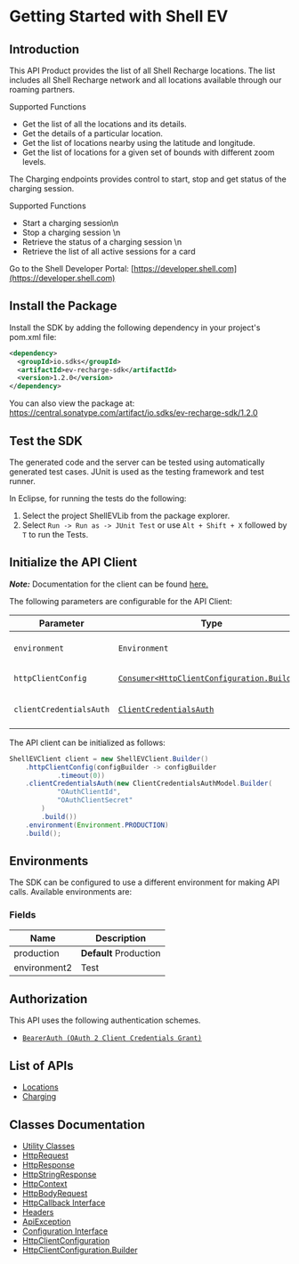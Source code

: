 
# Getting Started with Shell EV

## Introduction

This API Product provides the list of all Shell Recharge locations. The list includes all Shell Recharge network and all locations available through our roaming partners.

Supported Functions

* Get the list of all the locations and its details.
* Get the details of a particular location.
* Get the list of locations nearby using the latitude and longitude.
* Get the list of locations for a given set of bounds with different zoom levels.

The Charging endpoints provides control to start, stop and get status of the charging session.

Supported Functions

* Start a charging session\n
* Stop a charging session \n
* Retrieve the status of a charging session \n
* Retrieve the list of all active sessions for a card

Go to the Shell Developer Portal: [https://developer.shell.com](https://developer.shell.com)

## Install the Package

Install the SDK by adding the following dependency in your project's pom.xml file:

```xml
<dependency>
  <groupId>io.sdks</groupId>
  <artifactId>ev-recharge-sdk</artifactId>
  <version>1.2.0</version>
</dependency>
```

You can also view the package at:
https://central.sonatype.com/artifact/io.sdks/ev-recharge-sdk/1.2.0

## Test the SDK

The generated code and the server can be tested using automatically generated test cases.
JUnit is used as the testing framework and test runner.

In Eclipse, for running the tests do the following:

1. Select the project ShellEVLib from the package explorer.
2. Select `Run -> Run as -> JUnit Test` or use `Alt + Shift + X` followed by `T` to run the Tests.

## Initialize the API Client

**_Note:_** Documentation for the client can be found [here.](https://www.github.com/sdks-io/ev-recharge-java-sdk/tree/1.2.0/doc/client.md)

The following parameters are configurable for the API Client:

| Parameter | Type | Description |
|  --- | --- | --- |
| `environment` | `Environment` | The API environment. <br> **Default: `Environment.PRODUCTION`** |
| `httpClientConfig` | [`Consumer<HttpClientConfiguration.Builder>`](https://www.github.com/sdks-io/ev-recharge-java-sdk/tree/1.2.0/doc/http-client-configuration-builder.md) | Set up Http Client Configuration instance. |
| `clientCredentialsAuth` | [`ClientCredentialsAuth`](https://www.github.com/sdks-io/ev-recharge-java-sdk/tree/1.2.0/doc/$a/https://www.github.com/sdks-io/ev-recharge-java-sdk/tree/1.2.0/oauth-2-client-credentials-grant.md) | The Credentials Setter for OAuth 2 Client Credentials Grant |

The API client can be initialized as follows:

```java
ShellEVClient client = new ShellEVClient.Builder()
    .httpClientConfig(configBuilder -> configBuilder
            .timeout(0))
    .clientCredentialsAuth(new ClientCredentialsAuthModel.Builder(
            "OAuthClientId",
            "OAuthClientSecret"
        )
        .build())
    .environment(Environment.PRODUCTION)
    .build();
```

## Environments

The SDK can be configured to use a different environment for making API calls. Available environments are:

### Fields

| Name | Description |
|  --- | --- |
| production | **Default** Production |
| environment2 | Test |

## Authorization

This API uses the following authentication schemes.

* [`BearerAuth (OAuth 2 Client Credentials Grant)`](https://www.github.com/sdks-io/ev-recharge-java-sdk/tree/1.2.0/doc/$a/https://www.github.com/sdks-io/ev-recharge-java-sdk/tree/1.2.0/oauth-2-client-credentials-grant.md)

## List of APIs

* [Locations](https://www.github.com/sdks-io/ev-recharge-java-sdk/tree/1.2.0/doc/controllers/locations.md)
* [Charging](https://www.github.com/sdks-io/ev-recharge-java-sdk/tree/1.2.0/doc/controllers/charging.md)

## Classes Documentation

* [Utility Classes](https://www.github.com/sdks-io/ev-recharge-java-sdk/tree/1.2.0/doc/utility-classes.md)
* [HttpRequest](https://www.github.com/sdks-io/ev-recharge-java-sdk/tree/1.2.0/doc/http-request.md)
* [HttpResponse](https://www.github.com/sdks-io/ev-recharge-java-sdk/tree/1.2.0/doc/http-response.md)
* [HttpStringResponse](https://www.github.com/sdks-io/ev-recharge-java-sdk/tree/1.2.0/doc/http-string-response.md)
* [HttpContext](https://www.github.com/sdks-io/ev-recharge-java-sdk/tree/1.2.0/doc/http-context.md)
* [HttpBodyRequest](https://www.github.com/sdks-io/ev-recharge-java-sdk/tree/1.2.0/doc/http-body-request.md)
* [HttpCallback Interface](https://www.github.com/sdks-io/ev-recharge-java-sdk/tree/1.2.0/doc/http-callback-interface.md)
* [Headers](https://www.github.com/sdks-io/ev-recharge-java-sdk/tree/1.2.0/doc/headers.md)
* [ApiException](https://www.github.com/sdks-io/ev-recharge-java-sdk/tree/1.2.0/doc/api-exception.md)
* [Configuration Interface](https://www.github.com/sdks-io/ev-recharge-java-sdk/tree/1.2.0/doc/configuration-interface.md)
* [HttpClientConfiguration](https://www.github.com/sdks-io/ev-recharge-java-sdk/tree/1.2.0/doc/http-client-configuration.md)
* [HttpClientConfiguration.Builder](https://www.github.com/sdks-io/ev-recharge-java-sdk/tree/1.2.0/doc/http-client-configuration-builder.md)

